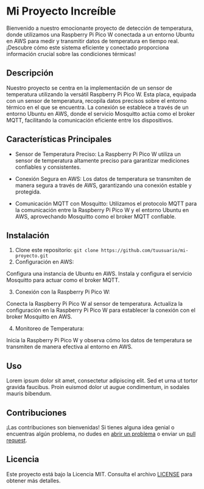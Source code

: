 # Mi Proyecto Increíble

Bienvenido a nuestro emocionante proyecto de detección de temperatura, donde utilizamos una Raspberry Pi Pico W conectada a un entorno Ubuntu en AWS para medir y transmitir datos de temperatura en tiempo real. ¡Descubre cómo este sistema eficiente y conectado proporciona información crucial sobre las condiciones térmicas!

## Descripción

Nuestro proyecto se centra en la implementación de un sensor de temperatura utilizando la versátil Raspberry Pi Pico W. Esta placa, equipada con un sensor de temperatura, recopila datos precisos sobre el entorno térmico en el que se encuentra. La conexión se establece a través de un entorno Ubuntu en AWS, donde el servicio Mosquitto actúa como el broker MQTT, facilitando la comunicación eficiente entre los dispositivos.
## Características Principales

- Sensor de Temperatura Preciso: La Raspberry Pi Pico W utiliza un sensor de temperatura altamente preciso para garantizar mediciones confiables y consistentes.

- Conexión Segura en AWS: Los datos de temperatura se transmiten de manera segura a través de AWS, garantizando una conexión estable y protegida.

- Comunicación MQTT con Mosquitto: Utilizamos el protocolo MQTT para la comunicación entre la Raspberry Pi Pico W y el entorno Ubuntu en AWS, aprovechando Mosquitto como el broker MQTT confiable.

## Instalación

1. Clone este repositorio: `git clone https://github.com/tuusuario/mi-proyecto.git`
2. Configuración en AWS:

Configura una instancia de Ubuntu en AWS.
Instala y configura el servicio Mosquitto para actuar como el broker MQTT.

3. Conexión con la Raspberry Pi Pico W:

Conecta la Raspberry Pi Pico W al sensor de temperatura.
Actualiza la configuración en la Raspberry Pi Pico W para establecer la conexión con el broker Mosquitto en AWS.

4. Monitoreo de Temperatura:

Inicia la Raspberry Pi Pico W y observa cómo los datos de temperatura se transmiten de manera efectiva al entorno en AWS.
## Uso

Lorem ipsum dolor sit amet, consectetur adipiscing elit. Sed et urna ut tortor gravida faucibus. Proin euismod dolor ut augue condimentum, in sodales mauris bibendum.

## Contribuciones

¡Las contribuciones son bienvenidas! Si tienes alguna idea genial o encuentras algún problema, no dudes en [abrir un problema](https://github.com/tuusuario/mi-proyecto/issues) o enviar un [pull request](https://github.com/tuusuario/mi-proyecto/pulls).

## Licencia

Este proyecto está bajo la Licencia MIT. Consulta el archivo [LICENSE](LICENSE) para obtener más detalles.
